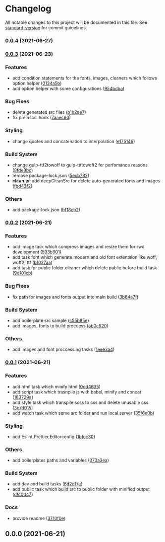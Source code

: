 # Changelog

All notable changes to this project will be documented in this file. See [standard-version](https://github.com/conventional-changelog/standard-version) for commit guidelines.

### [0.0.4](https://github.com/divji/Backpack/compare/v0.0.3...v0.0.4) (2021-06-27)

### [0.0.3](https://github.com/divji/Backpack/compare/v0.0.2...v0.0.3) (2021-06-23)


### Features

* add condition statements for the fonts, images, cleaners which follows option helper ([0134a5b](https://github.com/divji/Backpack/commit/0134a5b7803e4bef2d5dc7bdaa651b2d297a2307))
* add option helper with some configurations ([954bdba](https://github.com/divji/Backpack/commit/954bdba67574ab261c773c9ebc809c6725867e24))


### Bug Fixes

* delete generated src files ([b1b2ae7](https://github.com/divji/Backpack/commit/b1b2ae7d84ab2912d7d60af257dfabaa36d00f26))
* fix preinstall hook ([7aaec60](https://github.com/divji/Backpack/commit/7aaec60a36f90ead77702c8a23384d3fe113731c))


### Styling

* change quotes and concatenation to interpolation ([e175146](https://github.com/divji/Backpack/commit/e175146e3c186e52d2ca88042f360de074ac0fcd))


### Build System

* change gulp-ttf2towoff to gulp-ttftowoff2 for perfomance reasons ([8fde8bc](https://github.com/divji/Backpack/commit/8fde8bcfec0df6c41e9b16be5483dbe93231ad63))
* remove package-lock.json ([5ecb782](https://github.com/divji/Backpack/commit/5ecb782175d963992b229bde76332e8d25f6c23e))
* **clean.js:** add deepCleanSrc for delete auto-generated fonts and images ([fbd42f2](https://github.com/divji/Backpack/commit/fbd42f2d3ffa629b0502811824ed4217ba6ff2ec))


### Others

* add package-lock.json ([bf18cb2](https://github.com/divji/Backpack/commit/bf18cb23230f209f3a680a09d59f9d2fef0ca36b))

### [0.0.2](https://github.com/divji/Backpack/compare/v0.0.1...v0.0.2) (2021-06-21)


### Features

* add image task which compress images and resize them for rwd development ([533b901](https://github.com/divji/Backpack/commit/533b901a88d75a8a64b87f02270dbb762734e753))
* add task font which generate modern and old font extentsion like woff, woff2, ttf ([b1027aa](https://github.com/divji/Backpack/commit/b1027aa02ba810bb24a89a6f73ddd99eaf7a2877))
* add task for public folder cleaner which delete public before build task ([9d101cb](https://github.com/divji/Backpack/commit/9d101cb5192c287e40e4781967e0b40002c13fae))


### Bug Fixes

* fix path for images and fonts output into main build ([3b84a7f](https://github.com/divji/Backpack/commit/3b84a7f59b1c3334643a8790976603ee36e47561))


### Build System

* add boilerplate src sample ([c55b85e](https://github.com/divji/Backpack/commit/c55b85e20c74aaa655a012b30bb828b9079171a9))
* add images, fonts to build proccess ([ab0c920](https://github.com/divji/Backpack/commit/ab0c92068e606aa950e21dc1c542a55d7b091813))


### Others

* add images and font proccessing tasks ([1eee3a4](https://github.com/divji/Backpack/commit/1eee3a497b789e954dbf8f9f16505b4935d4c369))

### [0.0.1](https://github.com/divji/Backpack/compare/v0.0.0...v0.0.1) (2021-06-21)


### Features

* add html task which minify html ([0dd4635](https://github.com/divji/Backpack/commit/0dd4635da50f99c2614c899d21a2b3e634c7aba5))
* add script task which trasnpile js with babel, minify and concat ([183729a](https://github.com/divji/Backpack/commit/183729aad302b5c7a003fe30caed9be5fb38cbdd))
* add style task which transpile scss to css and delete unusable css ([3c7d015](https://github.com/divji/Backpack/commit/3c7d01516fbf1c151be4c504cfc972dfc559b254))
* add watch task which serve src folder and run local server ([35f6e0b](https://github.com/divji/Backpack/commit/35f6e0ba134ad407cd3ca2bae56173c0aa744fc8))


### Styling

* add Eslint,Prettier,Editorconfig ([1bfcc30](https://github.com/divji/Backpack/commit/1bfcc30889d041b7d985377af6702206f7b4474d))


### Others

* add boilerplates paths and variables ([373a3ea](https://github.com/divji/Backpack/commit/373a3eabc569bf4018693b168b59263c6bb20305))


### Build System

* add dev and build tasks ([6d2df7e](https://github.com/divji/Backpack/commit/6d2df7e1e355a63f46dbc9c5badfbf0811bd6757))
* add public task which build src to public folder with minified output ([dfc0d47](https://github.com/divji/Backpack/commit/dfc0d47b5a8637811dc64390d11e94c9dbcf0447))


### Docs

* provide readme ([3710f0e](https://github.com/divji/Backpack/commit/3710f0e78437abb240d7c5af4eba5cdb23f0a8ac))

## 0.0.0 (2021-06-21)
